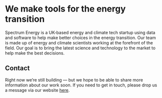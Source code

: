 # We make tools for the energy transition
Spectrum Energy is a UK-based energy and climate tech startup using data and software to help make better choices in the energy transition. Our team is made up of energy and climate scientists working at the forefront of the field. Our goal is to bring the latest science and technology to the market to help make the best decisions. 

## Contact
Right now we’re still building — but we hope to be able to share more information about our work soon. If you need to get in touch, please drop us a message via our website [here](https://spectrum-energy.co.uk/#contact).
